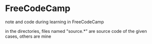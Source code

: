 # FreeCodeCamp

note and code during learning in FreeCodeCamp

in the directories, files named "source.*" are source code of the given cases, others are mine
